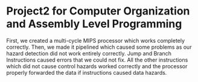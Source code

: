# Project2 for Computer Organization and Assembly Level Programming 

First, we created a multi-cycle MIPS processor which works completely correctly. 
Then, we made it pipelined which caused some problems as our hazard detection did not work entirely correctly. Jump and Branch Instructions caused errors that we could not fix. 
All the other instructions which did not cause control hazards worked correctly and the processor properly forwarded the data if instructions caused data hazards. 
